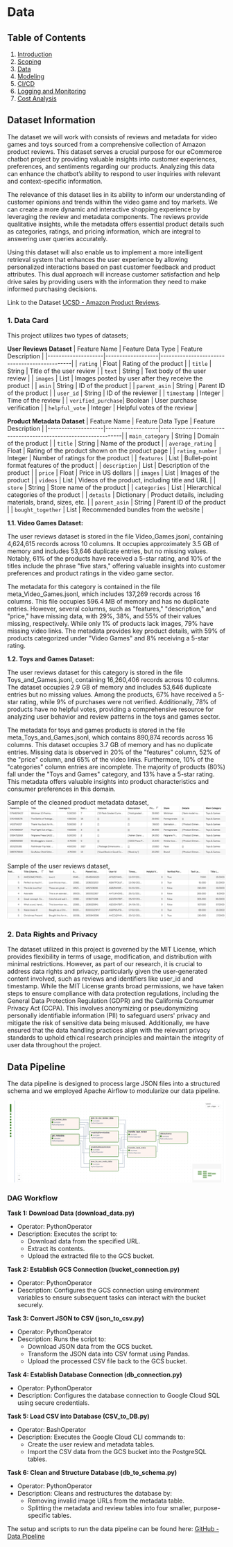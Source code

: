 # Data

## Table of Contents
1. [Introduction](../project/1-introduction.md)
2. [Scoping](../project/2-scoping.md)
3. [Data](../project/3-data.md)
4. [Modeling](../project/4-modelling.md)
5. [CI/CD](../project/5-ci_cd.md)
6. [Logging and Monitoring](../project/6-logging.md)
7. [Cost Analysis](../project/7-cost_analysis.md)

## Dataset Information 
The dataset we will work with consists of reviews and metadata for video games and toys sourced from a comprehensive collection of Amazon product reviews. This dataset serves a crucial purpose for our eCommerce chatbot project by providing valuable insights into customer experiences, preferences, and sentiments regarding our products. Analyzing this data can enhance the chatbot’s ability to respond to user inquiries with relevant and context-specific information.

The relevance of this dataset lies in its ability to inform our understanding of customer opinions and trends within the video game and toy markets. We can create a more dynamic and interactive shopping experience by leveraging the review and metadata components. The reviews provide qualitative insights, while the metadata offers essential product details such as categories, ratings, and pricing information, which are integral to answering user queries accurately.

Using this dataset will also enable us to implement a more intelligent retrieval system that enhances the user experience by allowing personalized interactions based on past customer feedback and product attributes. This dual approach will increase customer satisfaction and help drive sales by providing users with the information they need to make informed purchasing decisions. 

Link to the Dataset [UCSD - Amazon Product Reviews](https://cseweb.ucsd.edu/~jmcauley/datasets.html#amazon_reviews).

### 1. Data Card
This project utilizes two types of datasets;

**User Reviews Dataset**
| Feature Name       | Feature Data Type | Feature Description                          |
|--------------------|-------------------|----------------------------------------------|
| `rating`           | Float            | Rating of the product                        |
| `title`            | String           | Title of the user review                     |
| `text`             | String           | Text body of the user review                 |
| `images`           | List             | Images posted by user after they receive the product |
| `asin`             | String           | ID of the product                            |
| `parent_asin`      | String           | Parent ID of the product                     |
| `user_id`          | String           | ID of the reviewer                           |
| `timestamp`        | Integer          | Time of the review                           |
| `verified_purchase`| Boolean          | User purchase verification                   |
| `helpful_vote`     | Integer          | Helpful votes of the review                  |

**Product Metadata Dataset**
| Feature Name       | Feature Data Type | Feature Description                                           |
|--------------------|-------------------|----------------------------------------------------------------|
| `main_category`    | String            | Domain of the product                                          |
| `title`            | String            | Name of the product                                            |
| `average_rating`   | Float             | Rating of the product shown on the product page                |
| `rating_number`    | Integer           | Number of ratings for the product                              |
| `features`         | List              | Bullet-point format features of the product                    |
| `description`      | List              | Description of the product                                     |
| `price`            | Float             | Price in US dollars                                            |
| `images`           | List              | Images of the product                                          |
| `videos`           | List              | Videos of the product, including title and URL                 |
| `store`            | String            | Store name of the product                                      |
| `categories`       | List              | Hierarchical categories of the product                         |
| `details`          | Dictionary        | Product details, including materials, brand, sizes, etc.       |
| `parent_asin`      | String            | Parent ID of the product                                       |
| `bought_together`  | List              | Recommended bundles from the website                           |

**1.1. Video Games Dataset:**

The user reviews dataset is stored in the file Video_Games.jsonl, containing 4,624,615 records across 10 columns. It occupies approximately 3.5 GB of memory and includes 53,646 duplicate entries, but no missing values. Notably, 61% of the products have received a 5-star rating, and 10% of the titles include the phrase "five stars," offering valuable insights into customer preferences and product ratings in the video game sector.

The metadata for this category is contained in the file meta_Video_Games.jsonl, which includes 137,269 records across 16 columns. This file occupies 596.4 MB of memory and has no duplicate entries. However, several columns, such as "features," "description," and "price," have missing data, with 29%, 38%, and 55% of their values missing, respectively. While only 1% of products lack images, 79% have missing video links. The metadata provides key product details, with 59% of products categorized under "Video Games" and 8% receiving a 5-star rating.

**1.2. Toys and Games Dataset:**

The user reviews dataset for this category is stored in the file Toys_and_Games.jsonl, containing 16,260,406 records across 10 columns. The dataset occupies 2.9 GB of memory and includes 53,646 duplicate entries but no missing values. Among the products, 67% have received a 5-star rating, while 9% of purchases were not verified. Additionally, 78% of products have no helpful votes, providing a comprehensive resource for analyzing user behavior and review patterns in the toys and games sector.

The metadata for toys and games products is stored in the file meta_Toys_and_Games.jsonl, which contains 890,874 records across 16 columns. This dataset occupies 3.7 GB of memory and has no duplicate entries. Missing data is observed in 20% of the "features" column, 52% of the "price" column, and 65% of the video links. Furthermore, 10% of the "categories" column entries are incomplete. The majority of products (80%) fall under the "Toys and Games" category, and 13% have a 5-star rating. This metadata offers valuable insights into product characteristics and consumer preferences in this domain.

Sample of the cleaned product metadata dataset,
![Cleaned metadata dataset](../images/14.png)

Sample of the user reviews dataset,
![Cleaned reviews dataset](../images/15.png)



### 2. Data Rights and Privacy
The dataset utilized in this project is governed by the MIT License, which provides flexibility in terms of usage, modification, and distribution with minimal restrictions. However, as part of our research, it is crucial to address data rights and privacy, particularly given the user-generated content involved, such as reviews and identifiers like user_id and timestamp. While the MIT License grants broad permissions, we have taken steps to ensure compliance with data protection regulations, including the General Data Protection Regulation (GDPR) and the California Consumer Privacy Act (CCPA). This involves anonymizing or pseudonymizing personally identifiable information (PII) to safeguard users' privacy and mitigate the risk of sensitive data being misused. Additionally, we have ensured that the data handling practices align with the relevant privacy standards to uphold ethical research principles and maintain the integrity of user data throughout the project. 

## Data Pipeline
The data pipeline is designed to process large JSON files into a structured schema and we employed Apache Airflow to modularize our data pipeline.

![Data Pipeline Workflow](../images/1.png)


### DAG Workflow
**Task 1: Download Data (download_data.py)**
* Operator: PythonOperator
* Description: Executes the script to:
    * Download data from the specified URL.
    * Extract its contents.
    * Upload the extracted file to the GCS bucket.

**Task 2: Establish GCS Connection (bucket_connection.py)**
* Operator: PythonOperator
* Description: Configures the GCS connection using environment variables to ensure subsequent tasks can interact with the bucket securely.

**Task 3: Convert JSON to CSV (json_to_csv.py)**
* Operator: PythonOperator
* Description: Runs the script to:
    * Download JSON data from the GCS bucket.
    * Transform the JSON data into CSV format using Pandas.
    * Upload the processed CSV file back to the GCS bucket.

**Task 4: Establish Database Connection (db_connection.py)**
* Operator: PythonOperator
* Description: Configures the database connection to Google Cloud SQL using secure credentials.

**Task 5: Load CSV into Database (CSV_to_DB.py)**
* Operator: BashOperator
* Description: Executes the Google Cloud CLI commands to:
    * Create the user review and metadata tables.
    * Import the CSV data from the GCS bucket into the PostgreSQL tables.

**Task 6: Clean and Structure Database (db_to_schema.py)**
* Operator: PythonOperator
* Description: Cleans and restructures the database by:
    * Removing invalid image URLs from the metadata table.
    * Splitting the metadata and review tables into four smaller, purpose-specific tables.

The setup and scripts to run the data pipeline can be found here: [GitHub - Data Pipeline](https://github.com/eCom-dev5/eCom-Chatbot/tree/dev/Data_Pipeline)